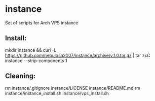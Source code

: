 # instance
Set of scripts for Arch VPS instance

## Install:
mkdir instance && curl -L https://github.com/nebulosa2007/instance/archive/v.1.0.tar.gz | tar zxC instance --strip-components 1

## Cleaning:
rm instance/.gitignore instance/LICENSE instance/README.md
rm instance/instance_install.sh instance/vps_install.sh
